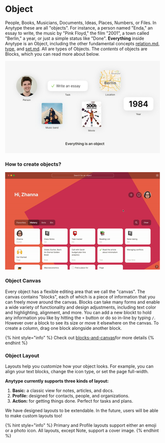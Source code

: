 # Object

People, Books, Musicians, Documents, Ideas, Places, Numbers, or Files. In Anytype these are all "objects". For instance, a person named "Enda," an essay to write, the music by "Pink Floyd," the film "2001", a town called "Berlin," a year, or just a simple status like "Done". **Everything** inside Anytype is an Object, including the other fundamental concepts [relation.md](../relation.md "mention"), [type](../type/ "mention"), and [set.md](../set.md "mention"). All are types of Objects. The _contents_ of objects are Blocks, which you can read more about below.

![](../../.gitbook/assets/image.jpg)

### How to create objects?

![](../../.gitbook/assets/ezgif-3-5950c456efc9.gif)

### Object Canvas

Every object has a flexible editing area that we call the "canvas". The canvas contains "blocks", each of which is a piece of information that you can freely move around the canvas. Blocks can take many forms and enable a wide variety of functionality and design adjustments, including text color and highlighting, alignment, and more. You can add a new blockt to hold any information you like by hitting the `+` button or do so in-line by typing `/`. However over a block to see its size or move it elsewhere on the canvas. To create a column, drag one block alongside another block.

{% hint style="info" %}
Check out [blocks-and-canvas](blocks-and-canvas/ "mention")for more details
{% endhint %}

### **Object Layout**

Layouts help you customize how your object looks. For example, you can align your text blocks, change the icon type, or set the page full-width.

**Anytype currently supports three kinds of layout:**

1. **Basic:** a classic view for notes, articles, and docs.
2. **Profile:** designed for contacts, people, and organizations.
3. **Action:** for getting things done. Perfect for tasks and plans.

We have designed layouts to be extendable. In the future, users will be able to make custom layouts too!

{% hint style="info" %}
Primary and Profile layouts support either an emoji or a photo icon. All layouts, except Note, support a cover image.
{% endhint %}
